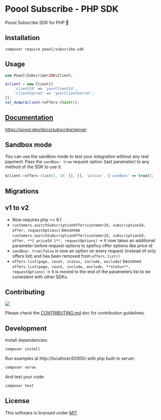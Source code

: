 # Poool Subscribe - PHP SDK

Poool Subscribe SDK for PHP 🚀


## Installation

```
composer require poool/subscribe-sdk
```


## Usage

```php
use Poool\Subscribe\SDK\Client;

$client = new Client([
    'clientId' => 'yourClientId',
    'clientSecret' => 'yourClientSecret',
]);
var_dump($client->offers->list());
```


## [Documentation](https://poool.dev/docs/subscribe/server)

https://poool.dev/docs/subscribe/server


## Sandbox mode

You can use the sandbox mode to test your integration without any real payment.
Pass the `sandbox: true` request option (last parameter) to any method of the SDK to use it:

```javascript
$client->offers->list(1, 10, [], [], 'active', ['sandbox' => true]);
```

## Migrations

## v1 to v2

- Now requires php >= 8.1
- `customers.switchSubscriptionOffer(customerId, subscriptionId, offer, requestOptions)` becomes `customers.switchSubscriptionOffer(customerId, subscriptionId, offer, **{ priceId }**, requestOptions)` -> it now takes an additional parameter before request options to speficy offer options like price id
- `sandbox: true|false` is now an option on every request (instead of only offers list) and has been removed from `offers.list()`
- `offers.list(page, count, status, include, exclude)` becomes `offers.list(page, count, include, exclude, **status**, requestOptions)` -> it is moved to the end of the parameters list to be consistent with other SDKs.

## Contributing

[![](https://contrib.rocks/image?repo=p3ol/subscribe-php-sdk)](https://github.com/p3ol/subscribe-php-sdk/graphs/contributors)

Please check the [CONTRIBUTING.md](https://github.com/p3ol/subscribe-php-sdk/blob/main/CONTRIBUTING.md) doc for contribution guidelines.


## Development

Install dependencies:

```bash
composer install
```

Run examples at http://localhost:62000/ with php built-in server:

```bash
composer serve
```

And test your code:

```bash
composer test
```


## License

This software is licensed under [MIT](https://github.com/p3ol/subscribe-php-sdk/blob/main/LICENSE).
